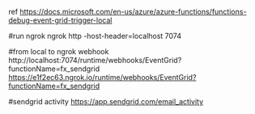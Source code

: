 ref https://docs.microsoft.com/en-us/azure/azure-functions/functions-debug-event-grid-trigger-local

#run ngrok
ngrok http -host-header=localhost 7074

#from local to ngrok webhook
http://localhost:7074/runtime/webhooks/EventGrid?functionName=fx_sendgrid
https://e1f2ec63.ngrok.io/runtime/webhooks/EventGrid?functionName=fx_sendgrid

#sendgrid activity
https://app.sendgrid.com/email_activity
